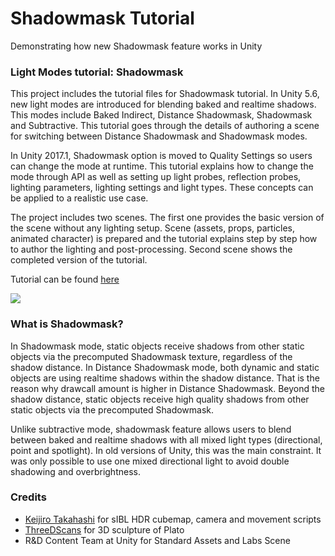 # Shadowmask Tutorial
Demonstrating how new Shadowmask feature works in Unity 

### Light Modes tutorial: Shadowmask

This project includes the tutorial files for Shadowmask tutorial. In Unity 5.6, new light modes are introduced for blending baked and realtime shadows. This modes include Baked Indirect, Distance Shadowmask, Shadowmask and Subtractive. This tutorial goes through the details of authoring a scene for switching between Distance Shadowmask and Shadowmask modes.

In Unity 2017.1, Shadowmask option is moved to Quality Settings so users can change the mode at runtime. This tutorial explains how to change the mode through API as well as setting up light probes, reflection probes, lighting parameters, lighting settings and light types. These concepts can be applied to a realistic use case.

The project includes two scenes. The first one provides the basic version of the scene without any lighting setup. Scene (assets, props, particles, animated character) is prepared and the tutorial explains step by step how to author the lighting and post-processing. Second scene shows the completed version of the tutorial.

Tutorial can be found [here](http://kemalakay.com/?page_id=16)

![](https://github.com/kemalakay/shadowmask/blob/master/Images/01.jpg)

### What is Shadowmask?

 In Shadowmask mode, static objects receive shadows from other static objects via the precomputed Shadowmask texture, regardless of the shadow distance. In Distance Shadowmask mode, both dynamic and static objects are using realtime shadows within the shadow distance. That is the reason why drawcall amount is higher in Distance Shadowmask. Beyond the shadow distance, static objects receive high quality shadows from other static objects via the precomputed Shadowmask.

 Unlike subtractive mode, shadowmask feature allows users to blend between baked and realtime shadows with all mixed light types (directional, point and spotlight). In old versions of Unity, this was the main constraint. It was only possible to use one mixed directional light to avoid double shadowing and overbrightness.

### Credits
* [Keijiro Takahashi](https://github.com/keijiro) for sIBL HDR cubemap, camera and movement scripts
* [ThreeDScans](http://threedscans.com/) for 3D sculpture of Plato
* R&D Content Team at Unity for Standard Assets and Labs Scene
